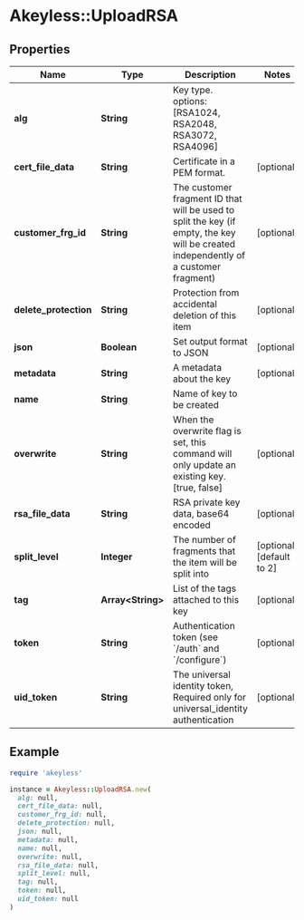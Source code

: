 # Akeyless::UploadRSA

## Properties

| Name | Type | Description | Notes |
| ---- | ---- | ----------- | ----- |
| **alg** | **String** | Key type. options: [RSA1024, RSA2048, RSA3072, RSA4096] |  |
| **cert_file_data** | **String** | Certificate in a PEM format. | [optional] |
| **customer_frg_id** | **String** | The customer fragment ID that will be used to split the key (if empty, the key will be created independently of a customer fragment) | [optional] |
| **delete_protection** | **String** | Protection from accidental deletion of this item | [optional] |
| **json** | **Boolean** | Set output format to JSON | [optional] |
| **metadata** | **String** | A metadata about the key | [optional] |
| **name** | **String** | Name of key to be created |  |
| **overwrite** | **String** | When the overwrite flag is set, this command will only update an existing key. [true, false] | [optional] |
| **rsa_file_data** | **String** | RSA private key data, base64 encoded | [optional] |
| **split_level** | **Integer** | The number of fragments that the item will be split into | [optional][default to 2] |
| **tag** | **Array&lt;String&gt;** | List of the tags attached to this key | [optional] |
| **token** | **String** | Authentication token (see &#x60;/auth&#x60; and &#x60;/configure&#x60;) | [optional] |
| **uid_token** | **String** | The universal identity token, Required only for universal_identity authentication | [optional] |

## Example

```ruby
require 'akeyless'

instance = Akeyless::UploadRSA.new(
  alg: null,
  cert_file_data: null,
  customer_frg_id: null,
  delete_protection: null,
  json: null,
  metadata: null,
  name: null,
  overwrite: null,
  rsa_file_data: null,
  split_level: null,
  tag: null,
  token: null,
  uid_token: null
)
```

